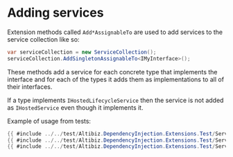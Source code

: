 # Adding services

Extension methods called `Add*AssignableTo` are used to add services to the
service collection like so:

```cs
var serviceCollection = new ServiceCollection();
serviceCollection.AddSingletonAssignableTo<IMyInterface>();
```

These methods add a service for each concrete type that implements the interface
and for each of the types it adds them as implementations to all of their
interfaces.

If a type implements `IHostedLifecycleService` then the service is not added as
`IHostedService` even though it implements it.

Example of usage from tests:

<!-- markdownlint-disable MD013 -->

```cs
{{ #include ../../test/Altibiz.DependencyInjection.Extensions.Test/ServiceCollectionExtensionsTest.cs:1:7 }}
{{ #include ../../test/Altibiz.DependencyInjection.Extensions.Test/ServiceCollectionExtensionsTest.cs:8:149 }}
{{ #include ../../test/Altibiz.DependencyInjection.Extensions.Test/ServiceCollectionExtensionsTest.cs:247: }}
```

<!-- markdownlint-enable MD013 -->
